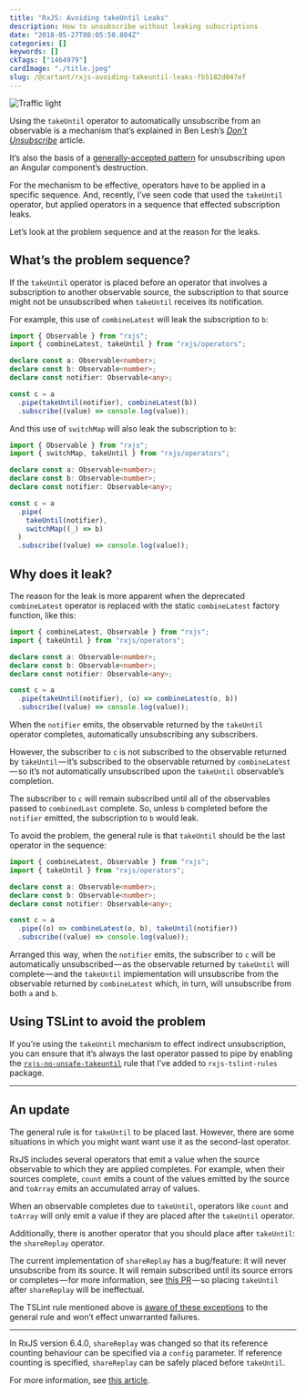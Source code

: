 ```yaml
---
title: "RxJS: Avoiding takeUntil Leaks"
description: How to unsubscribe without leaking subscriptions
date: "2018-05-27T08:05:50.804Z"
categories: []
keywords: []
ckTags: ["1464979"]
cardImage: "./title.jpeg"
slug: /@cartant/rxjs-avoiding-takeuntil-leaks-fb5182d047ef
---
```


![Traffic light](title.jpeg "Photo by Tim Gouw on Unsplash")

Using the `takeUntil` operator to automatically unsubscribe from an observable is a mechanism that’s explained in Ben Lesh’s [_Don’t Unsubscribe_](https://medium.com/@benlesh/rxjs-dont-unsubscribe-6753ed4fda87) article.

It’s also the basis of a [generally-accepted pattern](https://stackoverflow.com/a/41177163/6680611) for unsubscribing upon an Angular component’s destruction.

For the mechanism to be effective, operators have to be applied in a specific sequence. And, recently, I’ve seen code that used the `takeUntil` operator, but applied operators in a sequence that effected subscription leaks.

Let’s look at the problem sequence and at the reason for the leaks.

## What’s the problem sequence?

If the `takeUntil` operator is placed before an operator that involves a subscription to another observable source, the subscription to that source might not be unsubscribed when `takeUntil` receives its notification.

For example, this use of `combineLatest` will leak the subscription to `b`:

```ts
import { Observable } from "rxjs";
import { combineLatest, takeUntil } from "rxjs/operators";

declare const a: Observable<number>;
declare const b: Observable<number>;
declare const notifier: Observable<any>;

const c = a
  .pipe(takeUntil(notifier), combineLatest(b))
  .subscribe((value) => console.log(value));
```

And this use of `switchMap` will also leak the subscription to `b`:

```ts
import { Observable } from "rxjs";
import { switchMap, takeUntil } from "rxjs/operators";

declare const a: Observable<number>;
declare const b: Observable<number>;
declare const notifier: Observable<any>;

const c = a
  .pipe(
    takeUntil(notifier),
    switchMap((_) => b)
  )
  .subscribe((value) => console.log(value));
```

## Why does it leak?

The reason for the leak is more apparent when the deprecated `combineLatest` operator is replaced with the static `combineLatest` factory function, like this:

```ts
import { combineLatest, Observable } from "rxjs";
import { takeUntil } from "rxjs/operators";

declare const a: Observable<number>;
declare const b: Observable<number>;
declare const notifier: Observable<any>;

const c = a
  .pipe(takeUntil(notifier), (o) => combineLatest(o, b))
  .subscribe((value) => console.log(value));
```

When the `notifier` emits, the observable returned by the `takeUntil` operator completes, automatically unsubscribing any subscribers.

However, the subscriber to `c` is not subscribed to the observable returned by `takeUntil` — it’s subscribed to the observable returned by `combineLatest` — so it’s not automatically unsubscribed upon the `takeUntil` observable’s completion.

The subscriber to `c` will remain subscribed until all of the observables passed to `combinedLast` complete. So, unless `b` completed before the `notifier` emitted, the subscription to `b` would leak.

To avoid the problem, the general rule is that `takeUntil` should be the last operator in the sequence:

```ts
import { combineLatest, Observable } from "rxjs";
import { takeUntil } from "rxjs/operators";

declare const a: Observable<number>;
declare const b: Observable<number>;
declare const notifier: Observable<any>;

const c = a
  .pipe((o) => combineLatest(o, b), takeUntil(notifier))
  .subscribe((value) => console.log(value));
```

Arranged this way, when the `notifier` emits, the subscriber to `c` will be automatically unsubscribed — as the observable returned by `takeUntil` will complete — and the `takeUntil` implementation will unsubscribe from the observable returned by `combineLatest` which, in turn, will unsubscribe from both `a` and `b`.

## Using TSLint to avoid the problem

If you’re using the `takeUntil` mechanism to effect indirect unsubscription, you can ensure that it’s always the last operator passed to pipe by enabling the [`rxjs-no-unsafe-takeuntil`](https://github.com/cartant/rxjs-tslint-rules#rules) rule that I’ve added to `rxjs-tslint-rules` package.

---

## An update

The general rule is for `takeUntil` to be placed last. However, there are some situations in which you might want want use it as the second-last operator.

RxJS includes several operators that emit a value when the source observable to which they are applied completes. For example, when their sources complete, `count` emits a count of the values emitted by the source and `toArray` emits an accumulated array of values.

When an observable completes due to `takeUntil`, operators like `count` and `toArray` will only emit a value if they are placed after the `takeUntil` operator.

Additionally, there is another operator that you should place after `takeUntil`: the `shareReplay` operator.

The current implementation of `shareReplay` has a bug/feature: it will never unsubscribe from its source. It will remain subscribed until its source errors or completes — for more information, see [this PR](https://github.com/ReactiveX/rxjs/pull/4059) — so placing `takeUntil` after `shareReplay` will be ineffectual.

The TSLint rule mentioned above is [aware of these exceptions](https://github.com/cartant/rxjs-tslint-rules/blob/v4.14.2/source/rules/rxjsNoUnsafeTakeuntilRule.ts#L41-L62) to the general rule and won’t effect unwarranted failures.

---

In RxJS version 6.4.0, `shareReplay` was changed so that its reference counting behaviour can be specified via a `config` parameter. If reference counting is specified, `shareReplay` can be safely placed before `takeUntil`.

For more information, see [this article](/whats-changed-with-sharereplay/).
